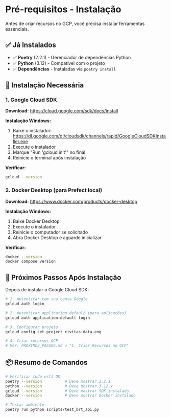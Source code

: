 # Pré-requisitos - Instalação

Antes de criar recursos no GCP, você precisa instalar ferramentas essenciais.

## ✅ Já Instalados

- ✅ **Poetry** (2.2.1) - Gerenciador de dependências Python
- ✅ **Python** (3.12) - Compatível com o projeto
- ✅ **Dependências** - Instaladas via `poetry install`

## 🔧 Instalação Necessária

### 1. Google Cloud SDK

**Download:**
https://cloud.google.com/sdk/docs/install

**Instalação Windows:**
1. Baixe o instalador: https://dl.google.com/dl/cloudsdk/channels/rapid/GoogleCloudSDKInstaller.exe
2. Execute o instalador
3. Marque "Run 'gcloud init'" no final
4. Reinicie o terminal após instalação

**Verificar:**
```bash
gcloud --version
```

### 2. Docker Desktop (para Prefect local)

**Download:**
https://www.docker.com/products/docker-desktop

**Instalação Windows:**
1. Baixe Docker Desktop
2. Execute o instalador
3. Reinicie o computador se solicitado
4. Abra Docker Desktop e aguarde inicializar

**Verificar:**
```bash
docker --version
docker compose version
```

## 🎯 Próximos Passos Após Instalação

Depois de instalar o Google Cloud SDK:

```bash
# 1. Autenticar com sua conta Google
gcloud auth login

# 2. Autenticar application default (para aplicações)
gcloud auth application-default login

# 3. Configurar projeto
gcloud config set project civitas-data-eng

# 4. Criar recursos GCP
# Ver: PROXIMOS_PASSOS.md > "1. Criar Recursos no GCP"
```

## 📦 Resumo de Comandos

```bash
# Verificar tudo está OK
poetry --version          # Deve mostrar 2.2.1
python --version          # Deve mostrar 3.12.x
gcloud --version          # Deve mostrar SDK instalado
docker --version          # Deve mostrar Docker instalado

# Testar ambiente
poetry run python scripts/test_brt_api.py
```
